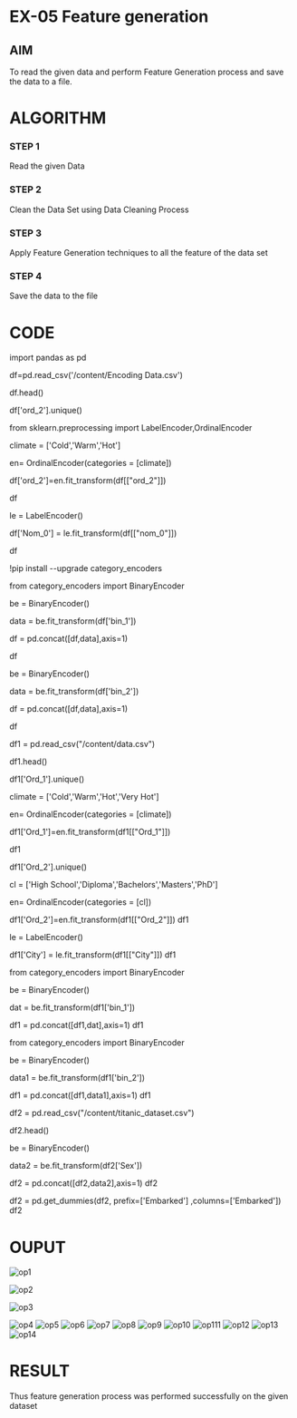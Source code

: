 # EX-05 Feature generation

## AIM

   To read the given data and perform Feature Generation process and save the data to a file. 

# ALGORITHM

### STEP 1

Read the given Data

### STEP 2

Clean the Data Set using Data Cleaning Process

### STEP 3

Apply Feature Generation techniques to all the feature of the data set

### STEP 4

Save the data to the file


# CODE

import pandas as pd

df=pd.read_csv('/content/Encoding Data.csv')

df.head()

df['ord_2'].unique()

from sklearn.preprocessing import LabelEncoder,OrdinalEncoder

climate = ['Cold','Warm','Hot']

en= OrdinalEncoder(categories = [climate])

df['ord_2']=en.fit_transform(df[["ord_2"]])

df

le = LabelEncoder()

df['Nom_0'] = le.fit_transform(df[["nom_0"]])

df

!pip install --upgrade category_encoders

from category_encoders import BinaryEncoder

be = BinaryEncoder()

data = be.fit_transform(df['bin_1'])

df  = pd.concat([df,data],axis=1)

df

be = BinaryEncoder()

data = be.fit_transform(df['bin_2'])

df  = pd.concat([df,data],axis=1)

df

df1 = pd.read_csv("/content/data.csv")

df1.head()

df1['Ord_1'].unique()

climate = ['Cold','Warm','Hot','Very Hot']

en= OrdinalEncoder(categories = [climate])

df1['Ord_1']=en.fit_transform(df1[["Ord_1"]])

df1

df1['Ord_2'].unique()

cl = ['High School','Diploma','Bachelors','Masters','PhD']

en= OrdinalEncoder(categories = [cl])

df1['Ord_2']=en.fit_transform(df1[["Ord_2"]])
df1

le = LabelEncoder()

df1['City'] = le.fit_transform(df1[["City"]])
df1

from category_encoders import BinaryEncoder

be = BinaryEncoder()

dat = be.fit_transform(df1['bin_1'])

df1  = pd.concat([df1,dat],axis=1)
df1

from category_encoders import BinaryEncoder

be = BinaryEncoder()

data1 = be.fit_transform(df1['bin_2'])

df1  = pd.concat([df1,data1],axis=1)
df1

df2 = pd.read_csv("/content/titanic_dataset.csv")

df2.head()

be = BinaryEncoder()

data2 = be.fit_transform(df2['Sex'])

df2  = pd.concat([df2,data2],axis=1)
df2

df2 = pd.get_dummies(df2, prefix=['Embarked'] ,columns=['Embarked'])
df2

# OUPUT
![op1](https://user-images.githubusercontent.com/112301582/232964244-940c0c3a-b20c-46c8-816a-0126d4ff1f0e.png)

![op2](https://user-images.githubusercontent.com/112301582/232964264-ed89748e-a09c-46cf-a73e-d92d6f1ab7a7.png)

![op3](https://user-images.githubusercontent.com/112301582/232964286-4b64d3ca-aeb1-4f67-9b88-111803757396.png)

![op4](https://user-images.githubusercontent.com/112301582/232964297-08c21030-e486-4f15-809f-32f922605823.png)
![op5](https://user-images.githubusercontent.com/112301582/232964302-feda8af7-78b9-4d3f-8b17-1e8269869d45.png)
![op6](https://user-images.githubusercontent.com/112301582/232964311-6f566fa4-82b3-4450-8458-8c1502de10c5.png)
![op7](https://user-images.githubusercontent.com/112301582/232964321-6bb7bdc4-3316-4e38-8144-7c5418c879ae.png)
![op8](https://user-images.githubusercontent.com/112301582/232964335-0b237d0d-5941-4742-bf67-c3b5114e5b03.png)
![op9](https://user-images.githubusercontent.com/112301582/232964346-faa42ad0-130f-460e-a968-d6f529717f68.png)
![op10](https://user-images.githubusercontent.com/112301582/232964361-e013ed18-a0b4-4917-bb9e-7e07348b3c1d.png)
![op111](https://user-images.githubusercontent.com/112301582/232964727-b19cb961-ed1f-4129-822c-d4c9405dcb20.png)
![op12](https://user-images.githubusercontent.com/112301582/232964479-fb1dbbfa-35dc-4c21-a4eb-46fafc70867f.png)
![op13](https://user-images.githubusercontent.com/112301582/232964507-cbe3ee82-f12f-49d7-bcc1-d92b1e165795.png)
![op14](https://user-images.githubusercontent.com/112301582/232964527-74011eae-4914-4287-8cfc-379cda363469.png)

# RESULT
Thus feature generation process was performed successfully on the given dataset 
